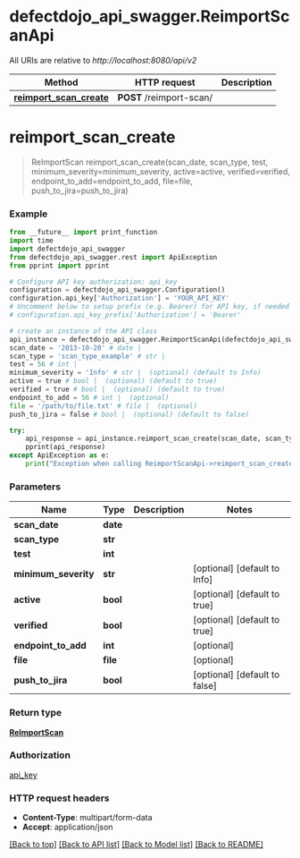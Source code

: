 # defectdojo_api_swagger.ReimportScanApi

All URIs are relative to *http://localhost:8080/api/v2*

Method | HTTP request | Description
------------- | ------------- | -------------
[**reimport_scan_create**](ReimportScanApi.md#reimport_scan_create) | **POST** /reimport-scan/ | 


# **reimport_scan_create**
> ReImportScan reimport_scan_create(scan_date, scan_type, test, minimum_severity=minimum_severity, active=active, verified=verified, endpoint_to_add=endpoint_to_add, file=file, push_to_jira=push_to_jira)





### Example
```python
from __future__ import print_function
import time
import defectdojo_api_swagger
from defectdojo_api_swagger.rest import ApiException
from pprint import pprint

# Configure API key authorization: api_key
configuration = defectdojo_api_swagger.Configuration()
configuration.api_key['Authorization'] = 'YOUR_API_KEY'
# Uncomment below to setup prefix (e.g. Bearer) for API key, if needed
# configuration.api_key_prefix['Authorization'] = 'Bearer'

# create an instance of the API class
api_instance = defectdojo_api_swagger.ReimportScanApi(defectdojo_api_swagger.ApiClient(configuration))
scan_date = '2013-10-20' # date | 
scan_type = 'scan_type_example' # str | 
test = 56 # int | 
minimum_severity = 'Info' # str |  (optional) (default to Info)
active = true # bool |  (optional) (default to true)
verified = true # bool |  (optional) (default to true)
endpoint_to_add = 56 # int |  (optional)
file = '/path/to/file.txt' # file |  (optional)
push_to_jira = false # bool |  (optional) (default to false)

try:
    api_response = api_instance.reimport_scan_create(scan_date, scan_type, test, minimum_severity=minimum_severity, active=active, verified=verified, endpoint_to_add=endpoint_to_add, file=file, push_to_jira=push_to_jira)
    pprint(api_response)
except ApiException as e:
    print("Exception when calling ReimportScanApi->reimport_scan_create: %s\n" % e)
```

### Parameters

Name | Type | Description  | Notes
------------- | ------------- | ------------- | -------------
 **scan_date** | **date**|  | 
 **scan_type** | **str**|  | 
 **test** | **int**|  | 
 **minimum_severity** | **str**|  | [optional] [default to Info]
 **active** | **bool**|  | [optional] [default to true]
 **verified** | **bool**|  | [optional] [default to true]
 **endpoint_to_add** | **int**|  | [optional] 
 **file** | **file**|  | [optional] 
 **push_to_jira** | **bool**|  | [optional] [default to false]

### Return type

[**ReImportScan**](ReImportScan.md)

### Authorization

[api_key](../README.md#api_key)

### HTTP request headers

 - **Content-Type**: multipart/form-data
 - **Accept**: application/json

[[Back to top]](#) [[Back to API list]](../README.md#documentation-for-api-endpoints) [[Back to Model list]](../README.md#documentation-for-models) [[Back to README]](../README.md)

